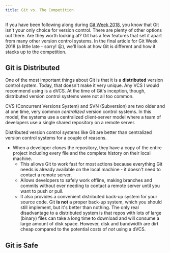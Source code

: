 ```yaml
---
title: Git vs. The Competition
---
```


If you have been following along during [Git Week 2018](/2018/04/07/git-week.html),
you know that Git isn't your only choice for version control. There are plenty of
other options out there. Are they worth looking at? Git has a few features that
set it apart from many other version control systems. In the final article for
Git Week 2018 (a little late - sorry! :frowning:), we'll look at how Git is
different and how it stacks up to the competition.

## Git is Distributed

One of the most important things about Git is that it is a **distributed**
version control system. Today, that doesn't make it very unique. Any VCS I would
recommend using is a dVCS. At the time of Git's inception, though, distributed
version control systems were not all too common.

CVS (Concurrent Versions System) and SVN (Subversion) are two older and at one
time, very common *centralized* version control systems. In this model, the
systems use a centralized client-server model where a team of developers use a
single shared repository on a remote server.

Distributed version control systems like Git are better than centralized version
control systems for a couple of reasons.
* When a developer *clones* the repository, they have a copy of the entire project
including every file and the complete history on their local machine.
  * This allows Git to work fast for most actions because everything Git needs
  is already available on the local machine - it doesn't need to contact a
  remote server.
  * Allows developers to safely work offline, making branches and commits without
  ever needing to contact a remote server until you want to push or pull.
  * It also provides a convenient distributed back-up system for your source
  code. Git **is not** a proper back-up system, which you should still implement,
  but it's better than nothing.
The only real disadvantage to a distributed system is that repos with lots of
large (binary) files can take a long time to download and will consume a large
amount of disk space. However, disk and bandwidth are dirt cheap compared to the
potential costs of *not* using a dVCS.

## Git is Safe

